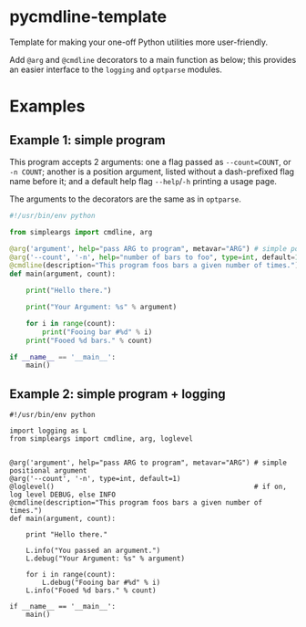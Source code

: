 pycmdline-template
==================

Template for making your one-off Python utilities more user-friendly.

Add `@arg` and `@cmdline` decorators to a main function as below; this provides an easier interface to the `logging` and `optparse` modules.

# Examples
## Example 1: simple program
This program accepts 2 arguments: one a flag passed as `--count=COUNT`, or `-n COUNT`; another is a position argument, listed without a dash-prefixed flag name before it; and a default help flag `--help`/`-h` printing a usage page.

The arguments to the decorators are the same as in `optparse`.

```python
#!/usr/bin/env python

from simpleargs import cmdline, arg

@arg('argument', help="pass ARG to program", metavar="ARG") # simple positional argument
@arg('--count', '-n', help="number of bars to foo", type=int, default=1)
@cmdline(description="This program foos bars a given number of times.")
def main(argument, count):

    print("Hello there.")

    print("Your Argument: %s" % argument)

    for i in range(count):
        print("Fooing bar #%d" % i)
    print("Fooed %d bars." % count)

if __name__ == '__main__':
    main()
```

## Example 2: simple program + logging
```
#!/usr/bin/env python

import logging as L
from simpleargs import cmdline, arg, loglevel


@arg('argument', help="pass ARG to program", metavar="ARG") # simple positional argument
@arg('--count', '-n', type=int, default=1)
@loglevel()                                                 # if on, log level DEBUG, else INFO
@cmdline(description="This program foos bars a given number of times.")
def main(argument, count):

    print "Hello there."

    L.info("You passed an argument.")
    L.debug("Your Argument: %s" % argument)

    for i in range(count):
        L.debug("Fooing bar #%d" % i)
    L.info("Fooed %d bars." % count)

if __name__ == '__main__':
    main()
```
